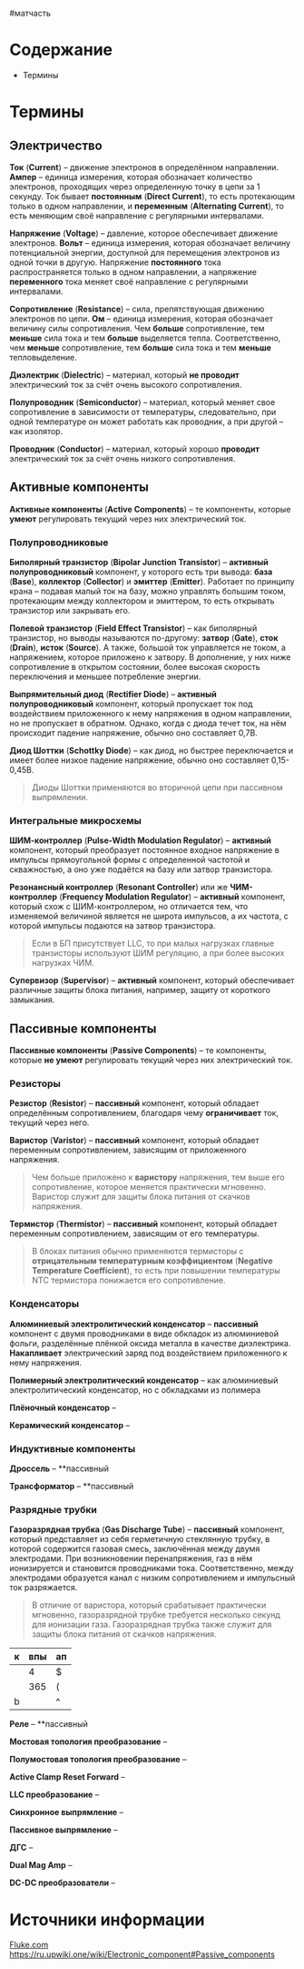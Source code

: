 #матчасть
 
# Содержание
 
* Термины
 
# Термины
 
## Электричество
 
**Ток** (**Current**) – движение электронов в определённом направлении. **Ампер** – единица измерения, которая обозначает количество электронов, проходящих через определенную точку в цепи за 1 секунду. Ток бывает **постоянным** (**Direct Current**), то есть протекающим только в одном направлении, и **переменным** (**Alternating Current**), то есть меняющим своё направление с регулярными интервалами. 
 
**Напряжение** (**Voltage**) – давление, которое обеспечивает движение электронов. **Вольт** – единица измерения, которая обозначает величину потенциальной энергии, доступной для перемещения электронов из одной точки в другую. Напряжение **постоянного** тока распространяется только в одном направлении, а напряжение **переменного** тока меняет своё направление с регулярными интервалами. 
 
**Сопротивление** (**Resistance**) – сила, препятствующая движению электронов по цепи. **Ом** – единица измерения, которая обозначает величину силы сопротивления. Чем **больше** сопротивление, тем **меньше** сила тока и тем **больше** выделяется тепла. Соответственно, чем **меньше** сопротивление, тем **больше** сила тока и тем **меньше** тепловыделение. 
 
**Диэлектрик** (**Dielectric**) – материал, который **не проводит** электрический ток за счёт очень высокого сопротивления. 
 
**Полупроводник** (**Semiconductor**) – материал, который меняет свое сопротивление в зависимости от температуры, следовательно, при одной температуре он может работать как проводник, а при другой – как изолятор. 
 
**Проводник** (**Conductor**) – материал, который хорошо **проводит** электрический ток за счёт очень низкого сопротивления. 
 
## Активные компоненты
 
**Активные компоненты** (**Active Components**) – те компоненты, которые **умеют** регулировать текущий через них электрический ток. 
 
### Полупроводниковые
 
**Биполярный транзистор** (**Bipolar Junction Transistor**) – **активный полупроводниковый** компонент, у которого есть три вывода: **база** (**Base**), **коллектор** (**Collector**) и **эмиттер** (**Emitter**). Работает по принципу крана – подавая малый ток на базу, можно управлять большим током, протекающим между коллектором и эмиттером, то есть открывать транзистор или закрывать его.

**Полевой транзистор** (**Field Effect Transistor**) – как биполярный транзистор, но выводы называются по-другому: **затвор** (**Gate**), **сток** (**Drain**), **исток** (**Source**). А также, большой ток управляется не током, а напряжением, которое приложено к затвору. В дополнение, у них ниже сопротивление в открытом состоянии, более высокая скорость переключения и меньшее потребление энергии.

**Выпрямительный диод** (**Rectifier Diode**) – **активный полупроводниковый** компонент, который пропускает ток под воздействием приложенного к нему напряжения в одном направлении, но не пропускает в обратном. Однако, когда с диода течет ток, на нём происходит падение напряжение, обычно оно составляет 0,7В.
 
**Диод Шоттки** (**Schottky Diode**)  – как диод, но быстрее переключается и имеет более низкое падение напряжение, обычно оно составляет 0,15-0,45В.

> Диоды Шоттки применяются во вторичной цепи при пассивном выпрямлении.

### Интегральные микросхемы
 
**ШИМ-контроллер** (**Pulse-Width Modulation Regulator**) – **активный** компонент, который преобразует постоянное входное напряжение в импульсы прямоугольной формы с определенной частотой и скважностью, а оно уже подаётся на базу или затвор транзистора.
 
**Резонансный контроллер** (**Resonant Controller**) или же **ЧИМ-контроллер** (**Frequency Modulation Regulator**) – **активный** компонент, который схож с ШИМ-контроллером, но отличается тем, что изменяемой величиной является не широта импульсов, а их частота, с которой импульсы подаются на затвор транзистора.

> Если в БП присутствует LLC, то при малых нагрузках главные транзисторы используют ШИМ регуляцию, а при более высоких нагрузках ЧИМ.
 
**Супервизор** (**Supervisor**) – **активный** компонент, который обеспечивает различные защиты блока питания, например, защиту от короткого замыкания.
 
## Пассивные компоненты
 
**Пассивные компоненты** (**Passive Components**) – те компоненты, которые **не умеют** регулировать текущий через них электрический ток. 
 
### Резисторы
 
**Резистор** (**Resistor**) – **пассивный** компонент, который обладает определённым сопротивлением, благодаря чему **ограничивает** ток, текущий через него. 
 
**Варистор** (**Varistor**) – **пассивный** компонент, который обладает переменным сопротивлением, зависящим от приложенного напряжения.

> Чем больше приложено к **варистору** напряжения, тем выше его сопротивление, которое меняется практически мгновенно. Варистор служит для защиты блока питания от скачков напряжения.

**Термистор** (**Thermistor**) – **пассивный** компонент, который обладает переменным сопротивлением, зависящим от его температуры.

> В блоках питания обычно применяются термисторы с **отрицательным температурным коэффициентом** (**Negative Temperature Coefficient**), то есть при повышении температуры NTC термистора понижается его сопротивление.

### Конденсаторы
 
**Алюминиевый электролитический конденсатор** – **пассивный** компонент с двумя проводниками в виде обкладок из алюминиевой фольги, разделённые плёнкой оксида металла в качестве диэлектрика. **Накапливает** электрический заряд под воздействием приложенного к нему напряжения. 
 
**Полимерный электролитический конденсатор** – как алюминиевый электролитический конденсатор, но с обкладками из полимера
 
**Плёночный конденсатор** – 
 
**Керамический конденсатор** – 
 
### Индуктивные компоненты
 
**Дроссель** – **пассивный
 
**Трансформатор** – **пассивный

### Разрядные трубки
 
**Газоразрядная трубка** (**Gas Discharge Tube**) – **пассивный** компонент, который представляет из себя герметичную стеклянную трубку, в которой содержится газовая смесь, заключённая между двумя электродами. При возникновении перенапряжения, газ в нём ионизируется и становится проводниками тока. Соответственно, между электродами образуется канал с низким сопротивлением и импульсный ток разряжается.

> В отличие от варистора, который срабатывает практически мгновенно, газоразрядной трубке требуется несколько секунд для ионизации газа. Газоразрядная трубка также служит для защиты блока питания от скачков напряжения.

к | впы | ап
------ | ----- |  -------
![]()  | 4     | $
       | 365   | (
b      |       | ^  
 
 
 
 
**Реле** – **пассивный
 
**Мостовая топология преобразование** –
 
**Полумостовая топология преобразование** –
 
**Active Clamp Reset Forward** –
 
**LLC преобразование** –
 
**Синхронное выпрямление** –
 
**Пассивное выпрямление** –
 
**ДГС** –
 
**Dual Mag Amp** –
 
**DC-DC преобразователи** –
 
 
# Источники информации 
[Fluke.com](https://www.fluke.com/ru-ru/learn/blog/electrical)
https://ru.upwiki.one/wiki/Electronic_component#Passive_components
